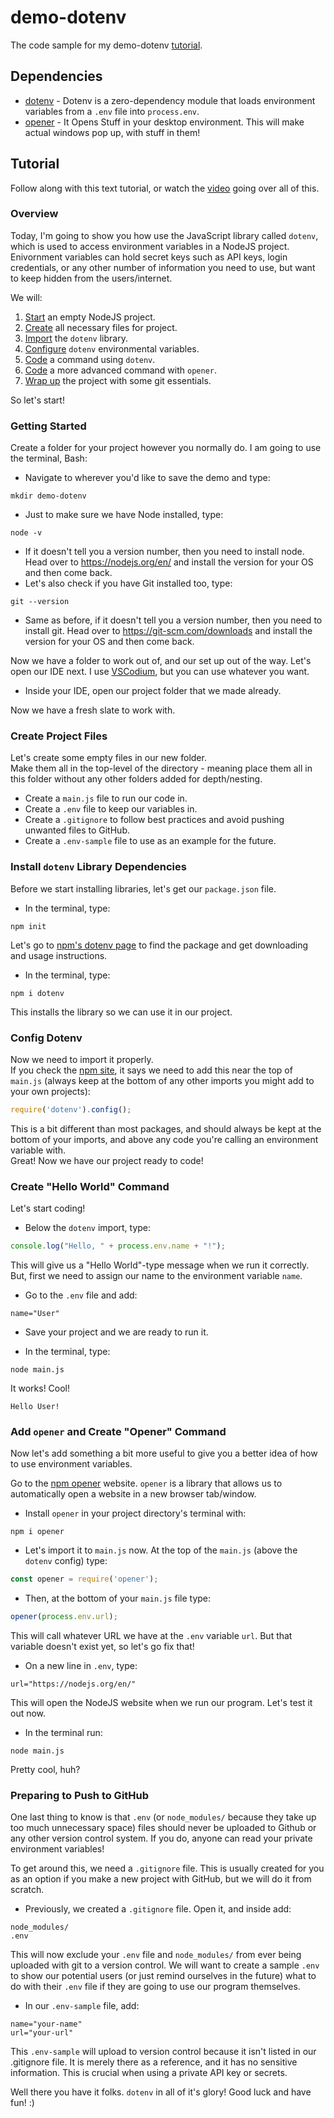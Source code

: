 # demo-dotenv
The code sample for my demo-dotenv [tutorial](https://www.youtube.com/watch?v=0hAahRdB5eA).

## Dependencies
* [dotenv](https://www.npmjs.com/package/dotenv) - Dotenv is a zero-dependency module that loads environment variables from a `.env` file into `process.env`.
* [opener](https://www.npmjs.com/package/opener) - It Opens Stuff in your desktop environment. This will make actual windows pop up, with stuff in them!

## Tutorial 
Follow along with this text tutorial, or watch the [video](https://www.youtube.com/watch?v=0hAahRdB5eA) going over all of this.

### Overview
Today, I'm going to show you how use the JavaScript library called `dotenv`, which is used to access environment variables in a NodeJS project.\
Enivornment variables can hold secret keys such as API keys, login credentials, or any other number of information you need to use, but want to keep hidden from the users/internet.

We will: 
1. [Start](https://github.com/cireneirbo/demo-dotenv/blob/main/README.md#getting-started) an empty NodeJS project.
2. [Create](https://github.com/cireneirbo/demo-dotenv#create-project-files) all necessary files for project.
3. [Import](https://github.com/cireneirbo/demo-dotenv#install-dotenv-library-dependencies) the `dotenv` library.
4. [Configure](https://github.com/cireneirbo/demo-dotenv#config-dotenv) `dotenv` environmental variables.
5. [Code](https://github.com/cireneirbo/demo-dotenv#create-hello-world-command) a command using `dotenv`.
6. [Code](https://github.com/cireneirbo/demo-dotenv#add-opener-and-create-opener-command) a more advanced command with `opener`.
7. [Wrap up](https://github.com/cireneirbo/demo-dotenv#preparing-to-push-to-github) the project with some git essentials.

So let's start!

### Getting Started
Create a folder for your project however you normally do. I am going to use the terminal, Bash:
* Navigate to wherever you'd like to save the demo and type:
```
mkdir demo-dotenv
```
* Just to make sure we have Node installed, type:
```
node -v
```
* If it doesn't tell you a version number, then you need to install node. Head over to https://nodejs.org/en/ and install the version for your OS and then come back.
* Let's also check if you have Git installed too, type:
```
git --version
```
* Same as before, if it doesn't tell you a version number, then you need to install git. Head over to https://git-scm.com/downloads and install the version for your OS and then come back.

Now we have a folder to work out of, and our set up out of the way. Let's open our IDE next. I use [VSCodium](https://vscodium.com/), but you can use whatever you want.
* Inside your IDE, open our project folder that we made already.

Now we have a fresh slate to work with.

### Create Project Files
Let's create some empty files in our new folder.\
Make them all in the top-level of the directory - meaning place them all in this folder without any other folders added for depth/nesting.
* Create a `main.js` file to run our code in.
* Create a `.env` file to keep our variables in.
* Create a `.gitignore` to follow best practices and avoid pushing unwanted files to GitHub.
* Create a `.env-sample` file to use as an example for the future.

### Install `dotenv` Library Dependencies
Before we start installing libraries, let's get our `package.json` file.
* In the terminal, type:
```
npm init
```

Let's go to [npm's dotenv page](https://www.npmjs.com/package/dotenv) to find the package and get downloading and usage instructions.

* In the terminal, type: 
```
npm i dotenv
```

This installs the library so we can use it in our project.

### Config Dotenv
Now we need to import it properly.\
If you check the [npm site](https://www.npmjs.com/package/dotenv), it says we need to add this near the top of `main.js` (always keep at the bottom of any other imports you might add to your own projects):
```main.js
require('dotenv').config();
```

This is a bit different than most packages, and should always be kept at the bottom of your imports, and above any code you're calling an environment variable with.\
Great! Now we have our project ready to code!

### Create "Hello World" Command
Let's start coding!
* Below the `dotenv` import, type:
```main.js
console.log("Hello, " + process.env.name + "!");
```

This will give us a "Hello World"-type message when we run it correctly. But, first we need to assign our name to the environment variable `name`.

* Go to the `.env` file and add:
```
name="User"
```
* Save your project and we are ready to run it.

* In the terminal, type:
```
node main.js
```

It works! Cool!
```
Hello User!
```

### Add `opener` and Create "Opener" Command
Now let's add something a bit more useful to give you a better idea of how to use environment variables.

Go to the [npm opener](https://www.npmjs.com/package/opener) website. `opener` is a library that allows us to automatically open a website in a new browser tab/window.

* Install `opener` in your project directory's terminal with:
```
npm i opener
```

* Let's import it to `main.js` now. At the top of the `main.js` (above the `dotenv` config) type:
```main.js
const opener = require('opener');
```

* Then, at the bottom of your `main.js` file type:
```main.js
opener(process.env.url);
```

This will call whatever URL we have at the `.env` variable `url`. But that variable doesn't exist yet, so let's go fix that!

* On a new line in `.env`, type:
```
url="https://nodejs.org/en/"
```

This will open the NodeJS website when we run our program. Let's test it out now.

* In the terminal run:
```
node main.js
```

Pretty cool, huh?

### Preparing to Push to GitHub
One last thing to know is that `.env` (or `node_modules/` because they take up too much unnecessary space) files should never be uploaded to Github or any other version control system. If you do, anyone can read your private environment variables!

To get around this, we need a `.gitignore` file. This is usually created for you as an option if you make a new project with GitHub, but we will do it from scratch.

* Previously, we created a `.gitignore` file. Open it, and inside add:
```
node_modules/
.env
```

This will now exclude your `.env` file and `node_modules/` from ever being uploaded with git to a version control. 
We will want to create a sample `.env` to show our potential users (or just remind ourselves in the future) what to do with their `.env` file if they are going to use our program themselves.

* In our `.env-sample` file, add:
```.env-sample
name="your-name"
url="your-url"
```

This `.env-sample` will upload to version control because it isn't listed in our .gitignore file. It is merely there as a reference, and it has no sensitive information. This is crucial when using a private API key or secrets.

Well there you have it folks. `dotenv` in all of it's glory! Good luck and have fun! :)

